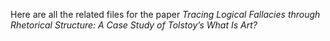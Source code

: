 Here are all the related files for the paper *Tracing Logical Fallacies through Rhetorical Structure: A Case Study of Tolstoy’s What Is Art?*

